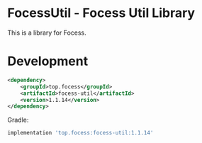 # FocessUtil - Focess Util Library

This is a library for Focess.

# Development

```xml
<dependency>
    <groupId>top.focess</groupId>
    <artifactId>focess-util</artifactId>
    <version>1.1.14</version>
</dependency>
```

Gradle:

```gradle
implementation 'top.focess:focess-util:1.1.14'
```